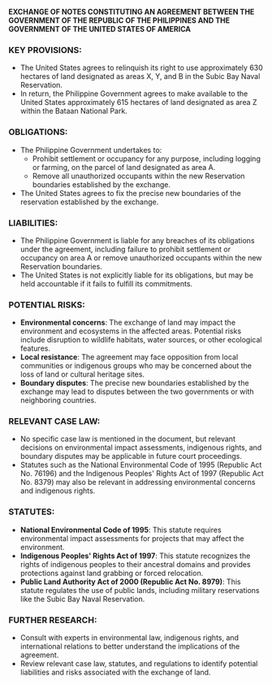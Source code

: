 **EXCHANGE OF NOTES CONSTITUTING AN AGREEMENT BETWEEN THE GOVERNMENT OF THE REPUBLIC OF THE PHILIPPINES AND THE GOVERNMENT OF THE UNITED STATES OF AMERICA**

### KEY PROVISIONS:

*   The United States agrees to relinquish its right to use approximately 630 hectares of land designated as areas X, Y, and B in the Subic Bay Naval Reservation.
*   In return, the Philippine Government agrees to make available to the United States approximately 615 hectares of land designated as area Z within the Bataan National Park.

### OBLIGATIONS:

*   The Philippine Government undertakes to:
    *   Prohibit settlement or occupancy for any purpose, including logging or farming, on the parcel of land designated as area A.
    *   Remove all unauthorized occupants within the new Reservation boundaries established by the exchange.
*   The United States agrees to fix the precise new boundaries of the reservation established by the exchange.

### LIABILITIES:

*   The Philippine Government is liable for any breaches of its obligations under the agreement, including failure to prohibit settlement or occupancy on area A or remove unauthorized occupants within the new Reservation boundaries.
*   The United States is not explicitly liable for its obligations, but may be held accountable if it fails to fulfill its commitments.

### POTENTIAL RISKS:

*   **Environmental concerns**: The exchange of land may impact the environment and ecosystems in the affected areas. Potential risks include disruption to wildlife habitats, water sources, or other ecological features.
*   **Local resistance**: The agreement may face opposition from local communities or indigenous groups who may be concerned about the loss of land or cultural heritage sites.
*   **Boundary disputes**: The precise new boundaries established by the exchange may lead to disputes between the two governments or with neighboring countries.

### RELEVANT CASE LAW:

*   No specific case law is mentioned in the document, but relevant decisions on environmental impact assessments, indigenous rights, and boundary disputes may be applicable in future court proceedings.
*   Statutes such as the National Environmental Code of 1995 (Republic Act No. 76196) and the Indigenous Peoples' Rights Act of 1997 (Republic Act No. 8379) may also be relevant in addressing environmental concerns and indigenous rights.

### STATUTES:

*   **National Environmental Code of 1995**: This statute requires environmental impact assessments for projects that may affect the environment.
*   **Indigenous Peoples' Rights Act of 1997**: This statute recognizes the rights of indigenous peoples to their ancestral domains and provides protections against land grabbing or forced relocation.
*   **Public Land Authority Act of 2000 (Republic Act No. 8979)**: This statute regulates the use of public lands, including military reservations like the Subic Bay Naval Reservation.

### FURTHER RESEARCH:

*   Consult with experts in environmental law, indigenous rights, and international relations to better understand the implications of the agreement.
*   Review relevant case law, statutes, and regulations to identify potential liabilities and risks associated with the exchange of land.